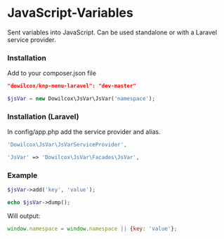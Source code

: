 JavaScript-Variables
============
Sent variables into JavaScript. Can be used standalone or with a Laravel service provider.

### Installation
Add to your composer.json file
```json
"dowilcox/knp-menu-laravel": "dev-master"
```

```php
$jsVar = new Dowilcox\JsVar\JsVar('namespace');
```

### Installation (Laravel)

In config/app.php add the service provider and alias.

```php
'Dowilcox\JsVar\JsVarServiceProvider',
```

```php
'JsVar' => 'Dowilcox\JsVar\Facades\JsVar',
```

### Example

```php
$jsVar->add('key', 'value');

echo $jsVar->dump();
```

Will output:
```javascript
window.namespace = window.namespace || {key: 'value'};
```
